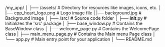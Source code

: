 /my_app/
│
├── /assets/                  # Directory for resources like images, icons, etc.
│   |── cpp_heart_logo.png    # Logo image file
|   |── background.jpg        # Background image
│
├── /src/                     # Source code folder
│   ├── __init__.py           # Initializes the 'src' package
│   ├── base_window.py        # Contains the BaseWindow class
│   ├── welcome_page.py       # Contains the WelcomePage class
|   ├── main_menu_page.py     # Contains the Main menu Page class
│   └── app.py                # Main entry point for your application
│
└── README.md 